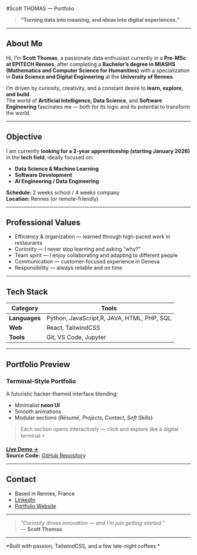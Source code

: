 #Scott THOMAS — Portfolio

> **“Turning data into meaning, and ideas into digital experiences.”**

---

## About Me

Hi, I’m **Scott Thomas**, a passionate data enthusiast currently in a **Pre-MSc at EPITECH Rennes**, after completing a **Bachelor’s degree in MIASHS (Mathematics and Computer Science for Humanities)** with a specialization in **Data Science and Digital Engineering** at the **University of Rennes**.

I’m driven by curiosity, creativity, and a constant desire to **learn, explore, and build**.  
The world of **Artificial Intelligence, Data Science**, and **Software Engineering** fascinates me — both for its logic and its potential to transform the world.

---

## Objective

I am currently **looking for a 2-year apprenticeship (starting January 2026)** in the **tech field**, ideally focused on:

- **Data Science & Machine Learning**
- **Software Development**
- **AI Engineering / Data Engineering**

**Schedule:** 2 weeks school / 4 weeks company  
**Location:** Rennes (or remote-friendly)

---

## Professional Values

- Efficiency & organization — learned through high-paced work in restaurants  
-  Curiosity — I never stop learning and asking “why?”  
-  Team spirit — I enjoy collaborating and adapting to different people  
- Communication — customer-focused experience in Geneva  
-  Responsibility — always reliable and on time  

---

## Tech Stack

| Category | Tools |
|-----------|-------|
| **Languages** | Python, JavaScript,R, JAVA, HTML, PHP, SQL |
| **Web** | React, TailwindCSS |
| **Tools** | Git, VS Code, Jupyter |

---

## Portfolio Preview

### Terminal-Style Portfolio
A futuristic hacker-themed interface blending:
- Minimalist **neon UI**  
- Smooth animations  
- Modular sections (*Résumé*, *Projects*, *Contact*, *Soft Skills*)  

> Each section opens interactively — click and explore like a digital terminal ⚡  

**[Live Demo →](https://your-portfolio-link.com)**  
**Source Code:** [GitHub Repository](https://github.com/yourusername/yourrepo)

---

##  Contact

-  Based in Rennes, France  
- [LinkedIn](https://www.linkedin.com/in/yourlinkedin/)  
- [Portfolio Website](https://your-portfolio-link.com)

---

> _"Curiosity drives innovation — and I’m just getting started."_  
> — **Scott Thomas**

---
*Built with passion, TailwindCSS, and a few late-night coffees *
